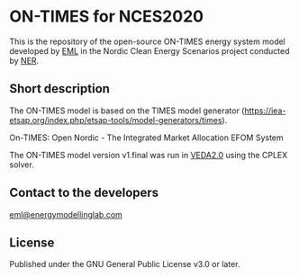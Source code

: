 # ON-TIMES for NCES2020

This is the repository of the open-source ON-TIMES energy system model developed by [EML](energymodellinglab.com) in the Nordic Clean Energy Scenarios project conducted by [NER](https://www.nordicenergy.org/).


## Short description

The ON-TIMES model is based on the TIMES model generator (https://iea-etsap.org/index.php/etsap-tools/model-generators/times).

On-TIMES: Open Nordic - The Integrated Market Allocation EFOM System

The ON-TIMES model version v1.final was run in [VEDA2.0](https://iea-etsap.org/index.php/etsap-tools/data-handling-shells/veda) using the CPLEX solver.


## Contact to the developers

eml@energymodellinglab.com


## License

Published under the GNU General Public License v3.0 or later.
